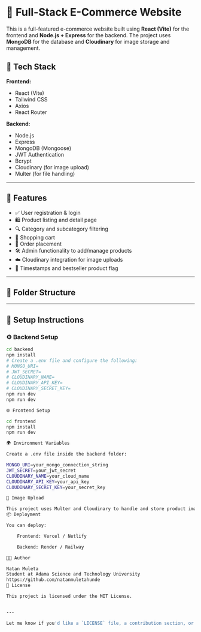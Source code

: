 # 🛒 Full-Stack E-Commerce Website

This is a full-featured e-commerce website built using **React (Vite)** for the frontend and **Node.js + Express** for the backend. The project uses **MongoDB** for the database and **Cloudinary** for image storage and management.

## 🚀 Tech Stack

**Frontend:**
- React (Vite)
- Tailwind CSS
- Axios
- React Router

**Backend:**
- Node.js
- Express
- MongoDB (Mongoose)
- JWT Authentication
- Bcrypt
- Cloudinary (for image upload)
- Multer (for file handling)

---

## 🔑 Features

- ✅ User registration & login
- 🛍️ Product listing and detail page
- 🔍 Category and subcategory filtering
- 🛒 Shopping cart
- 🧾 Order placement
- 🛠️ Admin functionality to add/manage products
- ☁️ Cloudinary integration for image uploads
- 📅 Timestamps and bestseller product flag

---

## 📁 Folder Structure

  
---

## 🧪 Setup Instructions

### ⚙️ Backend Setup

```bash
cd backend
npm install
# Create a .env file and configure the following:
# MONGO_URI=
# JWT_SECRET=
# CLOUDINARY_NAME=
# CLOUDINARY_API_KEY=
# CLOUDINARY_SECRET_KEY=
npm run dev
npm run dev

🌐 Frontend Setup

cd frontend
npm install
npm run dev

🌍 Environment Variables

Create a .env file inside the backend folder:

MONGO_URI=your_mongo_connection_string
JWT_SECRET=your_jwt_secret
CLOUDINARY_NAME=your_cloud_name
CLOUDINARY_API_KEY=your_api_key
CLOUDINARY_SECRET_KEY=your_secret_key

📸 Image Upload

This project uses Multer and Cloudinary to handle and store product images securely in the cloud.
📦 Deployment

You can deploy:

    Frontend: Vercel / Netlify

    Backend: Render / Railway

👨‍💻 Author

Natan Muleta
Student at Adama Science and Technology University
https://github.com/natanmuletahunde
📃 License

This project is licensed under the MIT License.


---

Let me know if you'd like a `LICENSE` file, a contribution section, or live preview badges added.
